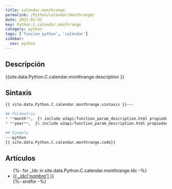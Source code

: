```yaml
---
title: calendar.monthrange
permalink: /Python/calendar/monthrange/
date: 2021-01-01
key: Python.C.calendar.monthrange
category: python
tags: ['funcion python', 'calendar']
sidebar: 
  nav: python
---
```


## Descripción
{{site.data.Python.C.calendar.monthrange.description }}

## Sintaxis
~~~python
{{ site.data.Python.C.calendar.monthrange.sintaxis }}~~~

## Parámetros
* **month**,  {% include w3api/function_param_description.html propiedad=site.data.Python.C.calendar.monthrange valor="month" %}
* **year**,  {% include w3api/function_param_description.html propiedad=site.data.Python.C.calendar.monthrange valor="year" %}

## Ejemplo
~~~python
{{ site.data.Python.C.calendar.monthrange.code}}
~~~

## Artículos
<ul>
{%- for _ldc in site.data.Python.C.calendar.monthrange.ldc -%}
   <li>
       <a href="{{_ldc['url'] }}">{{ _ldc['nombre'] }}</a>
   </li>
{%- endfor -%}
</ul>
